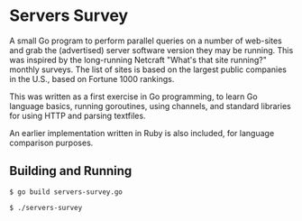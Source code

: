 # Servers Survey

A small Go program to perform parallel queries on a number of web-sites and
grab the (advertised) server software version they may be running.  This was
inspired by the long-running Netcraft "What's that site running?" monthly
surveys. The list of sites is based on the largest public companies in the
U.S., based on Fortune 1000 rankings.

This was written as a first exercise in Go programming, to learn Go language
basics, running goroutines, using channels, and standard libraries for using
HTTP and parsing textfiles.

An earlier implementation written in Ruby is also included, for language
comparison purposes.

## Building and Running

```
$ go build servers-survey.go

$ ./servers-survey
```
